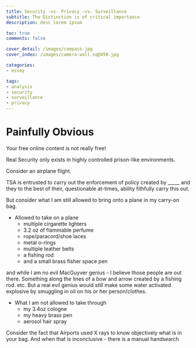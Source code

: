 ```yaml
---
title: Security -vs- Privacy -vs- Surveillance
subtitle: The Distinction is of critical importance 
description: desc lorem ipsum

toc: true
comments: false

cover_detail: /images/compass.jpg
cover_index: /images/camera-wall.sq@450.jpg

categories:
- essay

tags:
- analysis
- security
- surveillance
- privacy
---
```


# Painfully Obvious

Your free online content is not really free!

Real Security only exists in highly controlled prison-like environments.

Consider an airplane flight.

TSA is entrusted to carry out the enforcement of policy created by _____ and they to the best of their, questionable at-times, ability fithfully carry this out.

But consider what I am still allowed to bring onto a plane in my carry-on bag.

- Allowed to take on a plane
	- multiple cirgarette lighters
	- 3.2 oz of flammable perfume
	- rope/paracord/shoe laces
	- metal o-rings
	- multiple leather belts
	- a fishing rod
	- and a small brass fisher space pen

and while I am no evil MacGuyver genius - I believe those people are out there. Something along the lines of a bow and arrow created by a fishing rod. etc. But a real evil genius would still make some water activated explosive by smuggling in oil on his or her person/clothes.

- What I am not allowed to take through
	- my 3.4oz cologne
	- my heavy brass pen
	- aerosol hair spray


Consider the fact that Airports used X rays to know objectively what is in your bag. And when that is inconclusive - there is a manual handsearch
